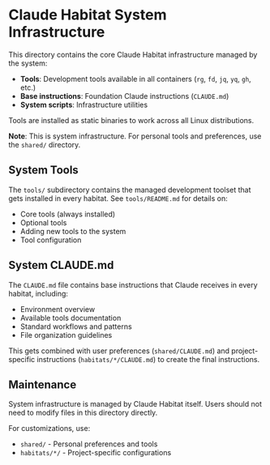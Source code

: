 # Claude Habitat System Infrastructure

This directory contains the core Claude Habitat infrastructure managed by the system:

- **Tools**: Development tools available in all containers (`rg`, `fd`, `jq`, `yq`, `gh`, etc.)
- **Base instructions**: Foundation Claude instructions (`CLAUDE.md`)
- **System scripts**: Infrastructure utilities

Tools are installed as static binaries to work across all Linux distributions.

**Note**: This is system infrastructure. For personal tools and preferences, use the `shared/` directory.

## System Tools

The `tools/` subdirectory contains the managed development toolset that gets installed in every habitat. See `tools/README.md` for details on:

- Core tools (always installed)
- Optional tools 
- Adding new tools to the system
- Tool configuration

## System CLAUDE.md

The `CLAUDE.md` file contains base instructions that Claude receives in every habitat, including:

- Environment overview
- Available tools documentation  
- Standard workflows and patterns
- File organization guidelines

This gets combined with user preferences (`shared/CLAUDE.md`) and project-specific instructions (`habitats/*/CLAUDE.md`) to create the final instructions.

## Maintenance

System infrastructure is managed by Claude Habitat itself. Users should not need to modify files in this directory directly.

For customizations, use:
- `shared/` - Personal preferences and tools
- `habitats/*/` - Project-specific configurations